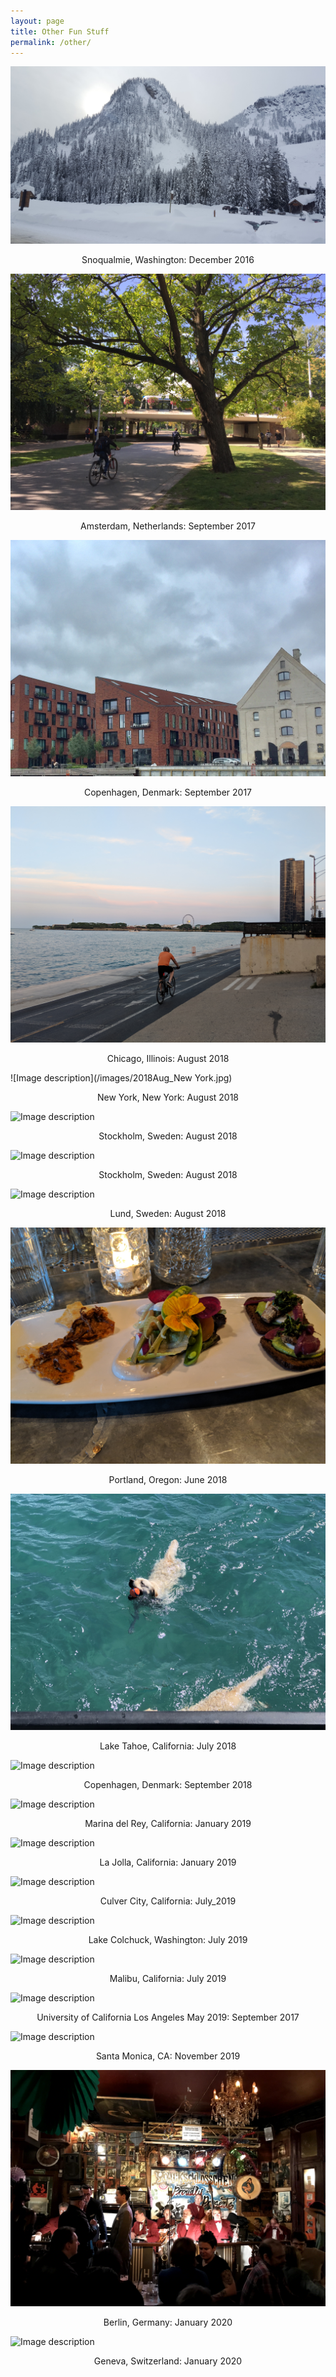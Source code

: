 ```yaml
---
layout: page
title: Other Fun Stuff
permalink: /other/
---
```


![Image description](/images/2016Dec_Washington.jpg)
<center>Snoqualmie, Washington: December 2016</center>


![Image description](/images/2017Sept_Amsterdam.JPG)
<center>Amsterdam, Netherlands: September 2017 </center>


![Image description](/images/2017Sept_Copenhagen.jpg)
<center>Copenhagen, Denmark: September 2017 </center>


![Image description](/images/2018Aug_Chicago.jpg)
<center>Chicago, Illinois: August 2018 </center>


![Image description](/images/2018Aug_New York.jpg)
<center>New York, New York: August 2018 </center>


![Image description](images/2018Aug_Stockholm.jpg)
<center>Stockholm, Sweden: August 2018 </center>



![Image description](/images/2018AugStockholm2.jpg)
<center>Stockholm, Sweden: August 2018 </center>


![Image description](/images/2018AugLund.jpg)
<center>Lund, Sweden: August 2018 </center>


![Image description](/images/2018Jun_Portland.jpg)
<center>Portland, Oregon: June 2018 </center>


![Image description](/images/2018Jul_Tahoe.jpg)
<center>Lake Tahoe, California: July 2018</center>


![Image description](/images/2018Sept_Copenhagen.jpg )
<center>Copenhagen, Denmark: September 2018 </center>


![Image description](/images/2019Jan_MarinaDelRey.jpeg)
<center>Marina del Rey, California: January 2019 </center>


![Image description](/images/2019Jan_UCSD.jpg)
<center>La Jolla, California: January 2019 </center>


![Image description](/images/2019July_CulverCity.jpg)
<center>Culver City, California: July_2019 </center>


![Image description](/images/2019July_LakeColchuck.jpg)
<center>Lake Colchuck, Washington: July 2019 </center>


![Image description](/images/2019July_MalibuLakeHike.jpg)
<center>Malibu, California: July 2019 </center>


![Image description](/images/2019Jun_UCLA.jpg)
<center>University of California Los Angeles May 2019: September 2017 </center>

![Image description](/images/2019Nov_SantaMonica.jpg)
<center>Santa Monica, CA: November 2019 </center>


![Image description](/images/2020Jan_Berlin.jpg)
<center>Berlin, Germany: January 2020 </center>


![Image description](/images/2020Jan_Geneva.jpg)
<center>Geneva, Switzerland: January 2020</center>

